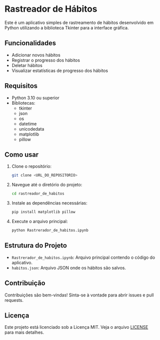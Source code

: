 # Rastreador de Hábitos

Este é um aplicativo simples de rastreamento de hábitos desenvolvido em Python utilizando a biblioteca Tkinter para a interface gráfica.

## Funcionalidades

- Adicionar novos hábitos
- Registrar o progresso dos hábitos
- Deletar hábitos
- Visualizar estatísticas de progresso dos hábitos

## Requisitos

- Python 3.10 ou superior
- Bibliotecas:
  - tkinter
  - json
  - os
  - datetime
  - unicodedata
  - matplotlib
  - pillow

## Como usar

1. Clone o repositório:
   ```bash
   git clone <URL_DO_REPOSITORIO>
   ```

2. Navegue até o diretório do projeto:
   ```bash
   cd rastreador_de_habitos
   ```

3. Instale as dependências necessárias:
   ```bash
   pip install matplotlib pillow
   ```

4. Execute o arquivo principal:
   ```bash
   python Rastrerador_de_habitos.ipynb
   ```

## Estrutura do Projeto

- `Rastrerador_de_habitos.ipynb`: Arquivo principal contendo o código do aplicativo.
- `habitos.json`: Arquivo JSON onde os hábitos são salvos.

## Contribuição

Contribuições são bem-vindas! Sinta-se à vontade para abrir issues e pull requests.

## Licença

Este projeto está licenciado sob a Licença MIT. Veja o arquivo [LICENSE](LICENSE) para mais detalhes.
